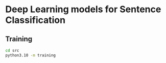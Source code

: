 # Deep Learning models for Sentence Classification

## Training

```bash
cd src
python3.10 -m training 
```